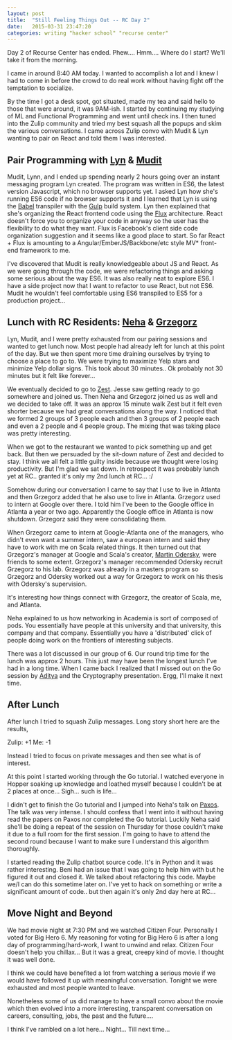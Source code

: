 ```yaml
---
layout: post
title:  "Still Feeling Things Out -- RC Day 2"
date:   2015-03-31 23:47:20
categories: writing "hacker school" "recurse center"
---
```


Day 2 of Recurse Center has ended. Phew.... Hmm.... Where do I start? We'll take it from the morning.

I came in around 8:40 AM today. I wanted to accomplish a lot and I knew I had to come in before the crowd to do real work without having fight off the temptation to socialize.

By the time I got a desk spot, got situated, made my tea and said hello to those that were around, it was 9AM-ish. I started by continuing my studying of ML and Functional Programming and went until check ins. I then tuned into the Zulip community and tried my best squash all the popups and skim the various conversations. I came across Zulip convo with Mudit & Lyn wanting to pair on React and told them I was interested.

## Pair Programming with [Lyn](https://twitter.com/lynnagara) & [Mudit](https://twitter.com/muditameta)

Mudit, Lynn, and I ended up spending nearly 2 hours going over an instant messaging program Lyn created. The program was written in ES6, the latest version Javascript, which no browser supports yet. I asked Lyn how she's running ES6 code if no browser supports it and I learned that Lyn is using the [Babel](https://babeljs.io/) transpiler with the [Gulp](http://gulpjs.com/) build system. Lyn then explained that she's organizing the React frontend code using the [Flux](https://facebook.github.io/flux/) architecture. React doesn't force you to organize your code in anyway so the user has the flexibility to do what they want. Flux is Facebook's client side code organization suggestion and it seems like a good place to start. So far React + Flux is amounting to a Angular/EmberJS/Backbone/etc style MV* front-end framework to me.

I've discovered that Mudit is really knowledgeable about JS and React. As we were going through the code, we were refactoring things and asking some serious about the way ES6. It was also really neat to explore ES6. I have a side project now that I want to refactor to use React, but not ES6. Mudit he wouldn't feel comfortable using ES6 transpiled to ES5 for a production project...

## Lunch with RC Residents: [Neha](https://twitter.com/neha) & [Grzegorz](https://twitter.com/gkossakowski) 

Lyn, Mudit, and I were pretty exhausted from our pairing sessions and wanted to get lunch now. Most people had already left for lunch at this point of the day. But we then spent more time draining ourselves by trying to choose a place to go to. We were trying to maximize Yelp stars and minimize Yelp dollar signs. This took about 30 minutes.. Ok probably not 30 minutes but it felt like forever...

We eventually decided to go to [Zest](http://www.yelp.com/biz/zest-new-york-3). Jesse saw getting ready to go somewhere and joined us. Then Neha and Grzegorz joined us as well and we decided to take off. It was an approx 15 minute walk Zest but it felt even shorter because we had great conversations along the way. I noticed that we formed 2 groups of 3 people each and then 3 groups of 2 people each and even a 2 people and 4 people group. The mixing that was taking place was pretty interesting.

When we got to the restaurant we wanted to pick something up and get back. But then we persuaded by the sit-down nature of Zest and decided to stay. I think we all felt a little guilty inside because we thought were losing productivity. But I'm glad we sat down. In retrospect it was probably lunch yet at RC.. granted it's only my 2nd lunch at RC... :/

Somehow during our conversation I came to say that I use to live in Atlanta and then Grzegorz added that he also use to live in Atlanta. Grzegorz used to intern at Google over there. I told him I've been to the Google office in Atlanta a year or two ago. Apparently the Google office in Atlanta is now shutdown. Grzegorz said they were consolidating them.

When Grzegorz came to intern at Google-Atlanta one of the managers, who didn't even want a summer intern, saw a european intern and said they have to work with me on Scala related things. It then turned out that Grzegorz's manager at Google and Scala's creator, [Martin Odersky](http://en.wikipedia.org/wiki/Martin_Odersky), were friends to some extent. Grzegorz's manager recommended Odersky recruit Grzegorz to his lab. Grzegorz was already in a masters program so Grzegorz and Odersky worked out a way for Grzegorz to work on his thesis with Odersky's supervision.

It's interesting how things connect with Grzegorz, the creator of Scala, me, and Atlanta.

Neha explained to us how networking in Academia is sort of composed of pods. You essentially have people at this university and that university, this company and that company. Essentially you have a 'distributed' click of people doing work on the frontiers of interesting subjects.

There was a lot discussed in our group of 6. Our round trip time for the lunch was approx 2 hours. This just may have been the longest lunch I've had in a long time. When I came back I realized that I missed out on the Go session by [Aditya](need-link) and the Cryptography presentation. Ergg, I'll make it next time.

## After Lunch

After lunch I tried to squash Zulip messages. Long story short here are the results,

Zulip: +1
Me: -1

Instead I tried to focus on private messages and then see what is of interest.

At this point I started working through the Go tutorial. I watched everyone in Hopper soaking up knowledge and loathed myself because I couldn't be at 2 places at once... Sigh... such is life...

I didn't get to finish the Go tutorial and I jumped into Neha's talk on [Paxos](http://en.wikipedia.org/wiki/Paxos_%28computer_science%29). The talk was very intense. I should confess that I went into it without having read the papers on Paxos nor completed the Go tutorial. Luckily Neha said she'll be doing a repeat of the session on Thursday for those couldn't make it due to a full room for the first session. I'm going to have to attend the second round because I want to make sure I understand this algorithm thoroughly.

I started reading the Zulip chatbot source code. It's in Python and it was rather interesting. Beni had an issue that I was going to help him with but he figured it out and closed it. We talked about refactoring this code. Maybe we/I can do this sometime later on. I've yet to hack on something or write a significant amount of code.. but then again it's only 2nd day here at RC...

## Move Night and Beyond

We had movie night at 7:30 PM and we watched Citizen Four. Personally I voted for Big Hero 6. My reasoning for voting for Big Hero 6 is after a long day of programming/hard-work, I want to unwind and relax. Citizen Four doesn't help you chillax... But it was a great, creepy kind of movie. I thought it was well done.

I think we could have benefited a lot from watching a serious movie if we would have followed it up with meaningful conversation. Tonight we were exhausted and most people wanted to leave.

Nonetheless some of us did manage to have a small convo about the movie which then evolved into a more interesting, transparent conversation on careers, consulting, jobs, the past and the future....


I think I've rambled on a lot here... Night... Till next time...

